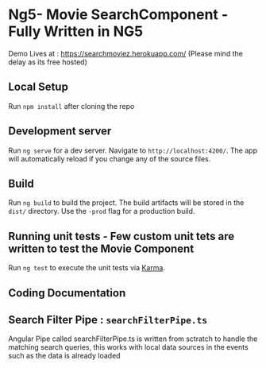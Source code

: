 # Ng5- Movie SearchComponent - Fully Written in NG5

Demo Lives at : https://searchmoviez.herokuapp.com/ (Please mind the delay as its free hosted)


## Local Setup 

Run `npm install` after cloning the repo

## Development server

Run `ng serve` for a dev server. Navigate to `http://localhost:4200/`. The app will automatically reload if you change any of the source files.


## Build

Run `ng build` to build the project. The build artifacts will be stored in the `dist/` directory. Use the `-prod` flag for a production build.

## Running unit tests - Few custom unit tets are written to test the Movie Component

Run `ng test` to execute the unit tests via [Karma](https://karma-runner.github.io).

## Coding Documentation


## Search Filter Pipe : `searchFilterPipe.ts`

Angular Pipe called searchFilterPipe.ts is written from sctratch to handle the matching search queries, this works with local data sources in the events such as the data is already loaded



